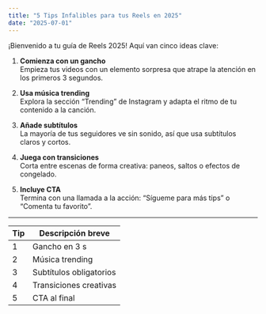 ```yaml
---
title: "5 Tips Infalibles para tus Reels en 2025"
date: "2025-07-01"
---
```


¡Bienvenido a tu guía de Reels 2025! Aquí van cinco ideas clave:

1. **Comienza con un gancho**  
   Empieza tus videos con un elemento sorpresa que atrape la atención en los primeros 3 segundos.

2. **Usa música trending**  
   Explora la sección “Trending” de Instagram y adapta el ritmo de tu contenido a la canción.

3. **Añade subtítulos**  
   La mayoría de tus seguidores ve sin sonido, así que usa subtítulos claros y cortos.

4. **Juega con transiciones**  
   Corta entre escenas de forma creativa: paneos, saltos o efectos de congelado.

5. **Incluye CTA**  
   Termina con una llamada a la acción: “Sígueme para más tips” o “Comenta tu favorito”.

---

| Tip | Descripción breve           |
|-----|-----------------------------|
| 1   | Gancho en 3 s               |
| 2   | Música trending             |
| 3   | Subtítulos obligatorios     |
| 4   | Transiciones creativas      |
| 5   | CTA al final                |
